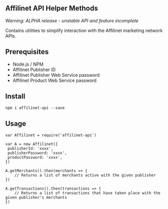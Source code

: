 Affilinet API Helper Methods
-----------------------------------

_Warning: ALPHA release - unstable API and feature incomplete_

Contains utilities to simplify interaction with the Affilinet marketing network APIs.

## Prerequisites

 - Node.js / NPM
 - Affilinet Publisher ID
 - Affilinet Publisher Web Service password
 - Affilinet Product Web Service password

## Install

```
npm i affilinet-api --save
```

## Usage

```
var Affilinet = require('affilinet-api')

var A = new Affilinet({
 publisherId: 'xxxx',
 publisherPassword: 'xxxx',
 productPassword: 'xxxx',
})

A.getMerchants().then(merchants => {
	// Returns a list of merchants active with the given publisher
})

A.getTransactions().then(transactions => {
	// Returns a list of transactions that have taken place with the given publisher's merchants
})
```

